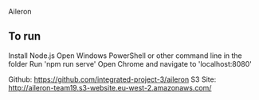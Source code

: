 Aileron

To run
------
Install Node.js
Open Windows PowerShell or other command line in the folder
Run 'npm run serve'
Open Chrome and navigate to 'localhost:8080'

Github: https://github.com/integrated-project-3/aileron
S3 Site: http://aileron-team19.s3-website.eu-west-2.amazonaws.com/ 